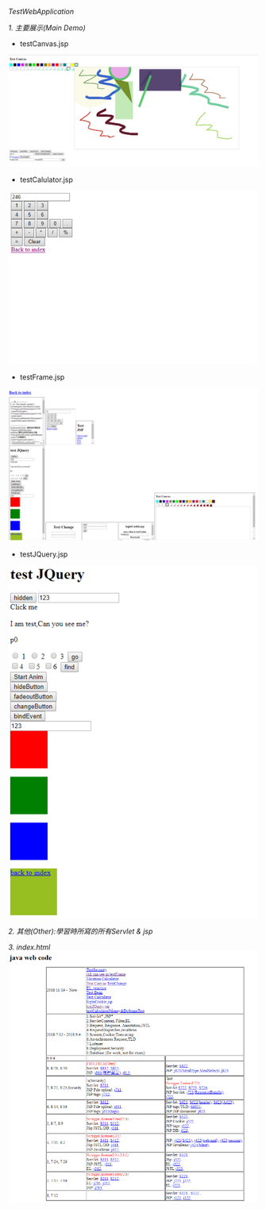 

*TestWebApplication*

*1. 主要展示(Main Demo)*
  * testCanvas.jsp
  
  ![image](https://github.com/s1256ve/Web/blob/master/TestCanvas.PNG)
  
  * testCalulator.jsp
  
  ![image](https://github.com/s1256ve/Web/blob/master/TestCalculator.PNG)
  
  * testFrame.jsp
  
  ![image](https://github.com/s1256ve/Web/blob/master/testFrame.PNG)
  
  * testJQuery.jsp
  
  ![image](https://github.com/s1256ve/Web/blob/master/testJQuery.PNG)
  
*2. 其他(Other):學習時所寫的所有Servlet & jsp*

*3. index.html*
![image](https://github.com/s1256ve/Web/blob/master/index.PNG)
